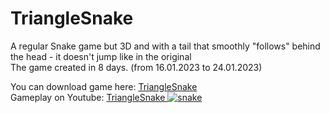 # TriangleSnake
A regular Snake game but 3D and with a tail that smoothly "follows" behind the head - it doesn't jump like in the original<br/>
The game created in 8 days. (from 16.01.2023 to 24.01.2023)

You can download game here: <a href="https://drive.google.com/file/d/19xKp82ZiUKhHR3rX7Z6UX2OewBS-j4o1/view?usp=share_link"> TriangleSnake </a><br/>
Gameplay on Youtube: <a href="https://youtu.be/E8a2Ha8Hg7k"> TriangleSnake
![snake](https://user-images.githubusercontent.com/131354098/233390598-8a33b318-c1eb-4ee3-9b08-1727413bd64b.jpg)
</a>

